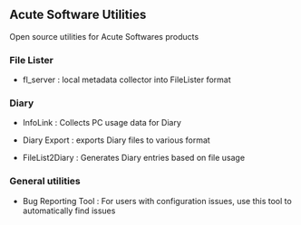 ## Acute Software Utilities

Open source utilities for Acute Softwares products

### File Lister

- fl_server : local metadata collector into FileLister format

### Diary

- InfoLink : Collects PC usage data for Diary

- Diary Export : exports Diary files to various format

- FileList2Diary : Generates Diary entries based on file usage

### General utilities

- Bug Reporting Tool : For users with configuration issues, use this tool to automatically find issues

